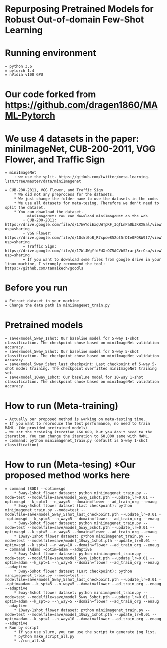 # Repurposing Pretrained Models for Robust Out-of-domain Few-Shot Learning

# Running environment
	= python 3.6
	= pytorch 1.4
	= nVidia v100 GPU
		
# Our code forked from https://github.com/dragen1860/MAML-Pytorch

# We use 4 datasets in the paper: miniImageNet, CUB-200-2011, VGG Flower, and Traffic Sign
	= miniImageNet
		: we use the split. https://github.com/twitter/meta-learning-lstm/tree/master/data/miniImagenet
	
	= CUB-200-2011, VGG Flower, and Traffic Sign
		* We did not any preprocess for the datasets.
		* We just change the folder name to use the datasets in the code.
		* We use all datasets for meta-tesing. Therefore we don't need to split the dataset.
		* You can download the dataset.
			+ miniImageNet: You can download miniImageNet on the web
			+ CUB-200-2011: https://drive.google.com/file/d/17WeYdiExqUWTpRF_3qfLnPa0bJKRXEal/view?usp=sharing
			+ VGG Flower: https://drive.google.com/file/d/1Osbl0oB_R7xpow852ot5rDIe0FQRW9f7/view?usp=sharing
			+ Traffic Sign: https://drive.google.com/file/d/17WiJWgYfdFdXrOZ5ACVbS2rarj8rrCsu/view?usp=sharing
			+ If you want to download some files from google drive in your linux machine, I strongly recommend the tool: https://github.com/tanaikech/goodls
	
# Before you run
	= Extract dataset in your machine
	= Change the data path in miniimagenet_train.py
		
# Pretrained models
	= save/model_5way_1shot: Our baseline model for 5-way 1-shot classification. The checkpoint chose based on miniImageNet validation accuracy.
	= save/model_5way_5shot: Our baseline model for 5-way 5-shot classification. The checkpoint chose based on miniImageNet validation accuracy.
	= save/model_5way_5shot_last_checkpoint: Last checkpoint of 5-way 5-shot model training. The checkpoint overfitted miniImageNet training set.
	= save/model_10way_1shot: Our baseline model for 10-way 1-shot classification. The checkpoint chose based on miniImageNet validation accuracy.
	
# How to run (Meta-training)
	= Actually our proposed method is working on meta-testing time.
	= If you want to reproduce the test performance, no need to train MAML. (We provided pretrained models)		
	= We set the training iteration 150,000, but you don't need to the iteration. You can change the iteration to 60,000 same with MAML.
	= command: python miniimagenet_train.py (default is 5-way 1-shot classification)
	
# How to run (Meta-tesing) *Our proposed method works here
	= command (SGD) --optim=sgd
		* 5way-1shot flower dataset: python miniimagenet_train.py --mode=test --modelfile=save/model_5way_1shot.pth --update_lr=0.01 --optim=sgd --k_spt=1 --n_way=5 --domain=flower --ad_train_org --enaug
		* 5way-5shot flower dataset (Last checkpoint): python miniimagenet_train.py --mode=test --modelfile=save/model_5way_5shot_last_checkpoint.pth --update_lr=0.01 --optim=sgd --k_spt=5 --n_way=5 --domain=flower --ad_train_org --enaug
		* 5way-5shot flower dataset: python miniimagenet_train.py --mode=test --modelfile=save/model_5way_5shot.pth --update_lr=0.01 --optim=sgd --k_spt=5 --n_way=5 --domain=flower --ad_train_org --enaug
		* 10way-1shot flower dataset: python miniimagenet_train.py --mode=test --modelfile=save/model_10way_1shot.pth --update_lr=0.01 --optim=sgd --k_spt=1 --n_way=10 --domain=flower --ad_train_org --enaug
	= command (Adam) -optim=adam --adaptive
		* 5way-1shot flower dataset: python miniimagenet_train.py --mode=test --modelfile=save/model_5way_1shot.pth --update_lr=0.01 --optim=adam --k_spt=1 --n_way=5 --domain=flower --ad_train_org --enaug --adaptive
		* 5way-5shot flower dataset (Last checkpoint): python miniimagenet_train.py --mode=test --modelfile=save/model_5way_5shot_last_checkpoint.pth --update_lr=0.01 --optim=adam --k_spt=5 --n_way=5 --domain=flower --ad_train_org --enaug --adaptive
		* 5way-5shot flower dataset: python miniimagenet_train.py --mode=test --modelfile=save/model_5way_5shot.pth --update_lr=0.01 --optim=adam --k_spt=5 --n_way=5 --domain=flower --ad_train_org --enaug --adaptive
		* 10way-1shot flower dataset: python miniimagenet_train.py --mode=test --modelfile=save/model_10way_1shot.pth --update_lr=0.01 --optim=adam --k_spt=1 --n_way=10 --domain=flower --ad_train_org --enaug --adaptive
	= Run by script
		* If you use slurm, you can use the script to generate jog list.
		* python make_script_all.py
		* ./run_all.sh
